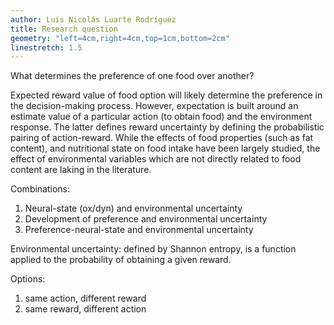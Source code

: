 ```yaml
---
author: Luis Nicolás Luarte Rodríguez
title: Research question
geometry: "left=4cm,right=4cm,top=1cm,bottom=2cm"
linestretch: 1.5
---
```


What determines the preference of one food over another?

Expected reward value of food option will likely determine the preference in the decision-making process. However, expectation is built around an estimate value of a particular action (to obtain food) and the environment response. The latter defines reward uncertainty by defining the probabilistic pairing of action-reward. While the effects of food properties (such as fat content), and nutritional state on food intake have been largely studied, the effect of environmental variables which are not directly related to food content are laking in the literature.

Combinations:

1. Neural-state (ox/dyn) and environmental uncertainty
2. Development of preference and environmental uncertainty
3. Preference-neural-state and environmental uncertainty

Environmental uncertainty: defined by Shannon entropy, is a function applied to the probability of obtaining a given reward.

Options:

1. same action, different reward
2. same reward, different action
